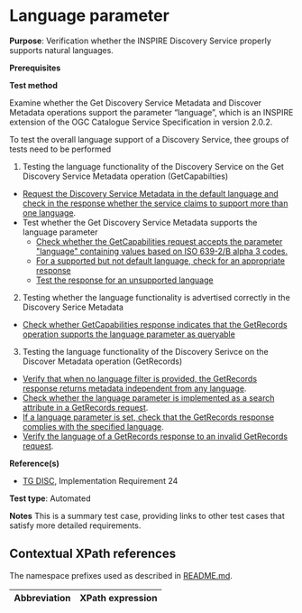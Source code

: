 # Language parameter

**Purpose**: Verification whether the INSPIRE Discovery Service properly supports natural languages.

**Prerequisites**

**Test method**

Examine whether the Get Discovery Service Metadata and Discover Metadata operations support the parameter “language”, which is an INSPIRE extension of the OGC Catalogue Service Specification in version 2.0.2. 

To test the overall language support of a Discovery Service, thee groups of tests need to be performed

1. Testing the language functionality of the Discovery Service on the Get Discovery Service Metadata operation (GetCapabilties)
  * [Request the Discovery Service Metadata in the default language and check in the response whether the service claims to support more than one language](https://github.com/inspire-eu-validation/ats-discovery-service/blob/master/A.02.10.supported.languages.md).
  * Test whether the Get Discovery Service Metadata supports the language parameter
    * [Check whether the GetCapabilities request accepts the parameter "language" containing values based on ISO 639-2/B alpha 3 codes.](https://github.com/inspire-eu-validation/ats-discovery-service/blob/master/A.01.05.iso-639.codes.md)
    * [For a supported but not default language, check for an appropriate response](https://github.com/inspire-eu-validation/ats-discovery-service/blob/master/A.02.09.response.language.md)
    * [Test the response for an unsupported language](https://github.com/inspire-eu-validation/ats-discovery-service/blob/master/A.01.06.unsupported.languages.md)
2. Testing whether the language functionality is advertised correctly in the Discovery Serice Metadata
  * [Check whether GetCapabilities response indicates that the GetRecords operation supports the language parameter as queryable](https://github.com/inspire-eu-validation/ats-discovery-service/blob/master/A.03.08.language.search.criteria.md)
3. Testing the language functionality of the Discovery Serivce on the Discover Metadata operation (GetRecords)
  * [Verify that when no language filter is provided, the GetRecords response returns metadata independent from any language](https://github.com/inspire-eu-validation/ats-discovery-service/blob/master/A.03.10.missing.language.filter.md).
  * [Check whether the language parameter is implemented as a search attribute in a GetRecords request](https://github.com/inspire-eu-validation/ats-discovery-service/blob/master/A.03.03.language.search.attribute.md).
  * [If a language parameter is set, check that the GetRecords response complies with the specified language](https://github.com/inspire-eu-validation/ats-discovery-service/blob/master/A.03.11.language.filter.md).
  * [Verify the language of a GetRecords response to an invalid GetRecords request](https://github.com/inspire-eu-validation/ats-discovery-service/blob/master/A.03.12.invalid.request.md).

**Reference(s)**

* [TG DISC](README.md#ref_TG_DISC), Implementation Requirement 24


**Test type**: Automated

**Notes**
This is a summary test case, providing links to other test cases that satisfy more detailed requirements.

## Contextual XPath references

The namespace prefixes used as described in [README.md](README.md#namespaces).

Abbreviation                                               |  XPath expression
---------------------------------------------------------- | -------------------------------------------------------------------------
